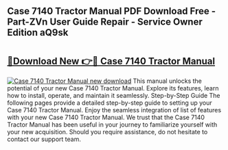 ## Case 7140 Tractor Manual PDF Download Free - Part-ZVn User Guide Repair - Service Owner Edition aQ9sk

# <h2><a href="http://bc63398.oget.top/?id=Case+7140+Tractor+Manual">🔗Download New 👉🔴 Case 7140 Tractor Manual</a></h2>

[![Case 7140 Tractor Manual new download](https://i.imgur.com/5g1atiW.png)](http://bc63398.oget.top/?id=Case+7140+Tractor+Manual)
This manual unlocks the potential of your new Case 7140 Tractor Manual. Explore its features, learn how to install, operate, and maintain it seamlessly. Step-by-Step Guide The following pages provide a detailed step-by-step guide to setting up your Case 7140 Tractor Manual. Enjoy the seamless integration of list of features with your new Case 7140 Tractor Manual. We trust that the Case 7140 Tractor Manual has been useful in your journey to familiarize yourself with your new acquisition. Should you require assistance, do not hesitate to contact our support team.
